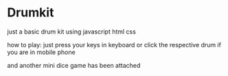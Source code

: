 # Drumkit

just a basic drum kit using javascript html css

how to play:
just press your keys in keyboard or click the respective drum if you are in mobile phone



and another mini dice game has been attached
